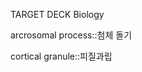 TARGET DECK
Biology

arcrosomal process::첨체 돌기
<!--ID: 1709602287263-->

cortical granule::피질과립
<!--ID: 1709602287300-->